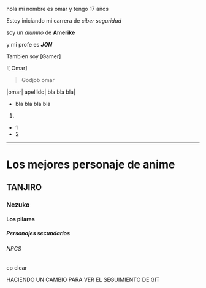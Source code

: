 hola mi nombre es omar y tengo 17 años

Estoy iniciando mi carrera de _ciber_  _seguridad_

soy un _alumno_ de **Amerike**

y mi profe es **_JON_**

Tambien soy [Gamer]

![ Omar] [](https://encrypted-tbn0.gstatic.com/images?q=tbn:ANd9GcQ2XzDd-gDfeOjI3d8dDwlJNgkEpw5r85R49A&s)

> Godjob omar

|omar| apellido| bla bla bla|



- bla bla bla bla

1.
- 1
- 2





---




# Los mejores personaje de anime

## TANJIRO

### Nezuko

#### Los pilares 

##### Personajes secundarios

###### NPCS

cp clear


HACIENDO UN CAMBIO PARA VER EL SEGUIMIENTO DE GIT